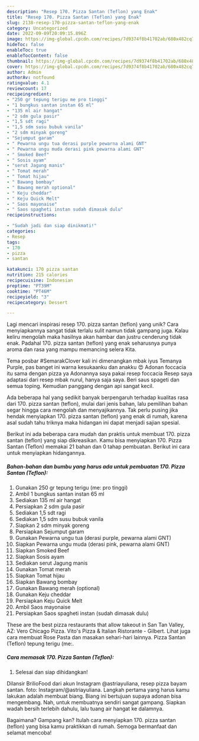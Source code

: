 ```yaml
---
description: "Resep 170. Pizza Santan (Teflon) yang Enak"
title: "Resep 170. Pizza Santan (Teflon) yang Enak"
slug: 2138-resep-170-pizza-santan-teflon-yang-enak
category: Uncategorized
date: 2022-09-09T20:09:15.896Z
image: https://img-global.cpcdn.com/recipes/7d9374f8b41702ab/680x482cq70/170-pizza-santan-teflon-foto-resep-utama.jpg
hideToc: false
enableToc: true
enableTocContent: false
thumbnail: https://img-global.cpcdn.com/recipes/7d9374f8b41702ab/680x482cq70/170-pizza-santan-teflon-foto-resep-utama.jpg
cover: https://img-global.cpcdn.com/recipes/7d9374f8b41702ab/680x482cq70/170-pizza-santan-teflon-foto-resep-utama.jpg
author: Admin
authorAv: notfound
ratingvalue: 4.1
reviewcount: 17
recipeingredient:
- "250 gr tepung terigu me pro tinggi"
- "1 bungkus santan instan 65 ml"
- "135 ml air hangat"
- "2 sdm gula pasir"
- "1,5 sdt ragi"
- "1,5 sdm susu bubuk vanila"
- "2 sdm minyak goreng"
- "Sejumput garam"
- " Pewarna ungu tua derasi purple pewarna alami GNT"
- " Pewarna ungu muda derasi pink pewarna alami GNT"
- " Smoked Beef"
- " Sosis ayam"
- "serut Jagung manis"
- " Tomat merah"
- " Tomat hijau"
- " Bawang bombay"
- " Bawang merah optional"
- " Keju cheddar"
- " Keju Quick Melt"
- " Saos mayonaise"
- " Saos spagheti instan sudah dimasak dulu"
recipeinstructions:

- "Sudah jadi dan siap dinikmati!"
categories:
- Resep
tags:
- 170
- pizza
- santan

katakunci: 170 pizza santan 
nutrition: 215 calories
recipecuisine: Indonesian
preptime: "PT39M"
cooktime: "PT46M"
recipeyield: "3"
recipecategory: Dessert

---
```





Lagi mencari inspirasi resep 170. pizza santan (teflon) yang unik? Cara menyiapkannya sangat tidak terlalu sulit namun tidak gampang juga. Kalau keliru mengolah maka hasilnya akan hambar dan justru cenderung tidak enak. Padahal 170. pizza santan (teflon) yang enak seharusnya punya aroma dan rasa yang mampu memancing selera Kita.





Tema posbar #SemarakClover kali ini dimenangkan mbak iyus Temanya Purple, pas banget ini warna kesukaanku dan anakku 😍 Adonan foccacia itu sama dengan pizza ya Adonannya saya pakai resep foccacia Resep saya adaptasi dari resep mbak nurul, hanya saja saya. Beri saus spageti dan semua toping. Kemudian panggang dengan api sangat kecil.

Ada beberapa hal yang sedikit banyak berpengaruh terhadap kualitas rasa dari 170. pizza santan (teflon), mulai dari jenis bahan, lalu pemilihan bahan segar hingga cara mengolah dan menyajikannya. Tak perlu pusing jika hendak menyiapkan 170. pizza santan (teflon) yang enak di rumah, karena asal sudah tahu triknya maka hidangan ini dapat menjadi sajian spesial.






Berikut ini ada beberapa cara mudah dan praktis untuk membuat 170. pizza santan (teflon) yang siap dikreasikan. Kamu bisa menyiapkan 170. Pizza Santan (Teflon) memakai 21 bahan dan 0 tahap pembuatan. Berikut ini cara untuk menyiapkan hidangannya.

<!--inarticleads1-->

##### Bahan-bahan dan bumbu yang harus ada untuk pembuatan 170. Pizza Santan (Teflon):

1. Gunakan 250 gr tepung terigu (me: pro tinggi)
1. Ambil 1 bungkus santan instan 65 ml
1. Sediakan 135 ml air hangat
1. Persiapkan 2 sdm gula pasir
1. Sediakan 1,5 sdt ragi
1. Sediakan 1,5 sdm susu bubuk vanila
1. Siapkan 2 sdm minyak goreng
1. Persiapkan Sejumput garam
1. Gunakan  Pewarna ungu tua (derasi purple, pewarna alami GNT)
1. Siapkan  Pewarna ungu muda (derasi pink, pewarna alami GNT)
1. Siapkan  Smoked Beef
1. Siapkan  Sosis ayam
1. Sediakan serut Jagung manis
1. Gunakan  Tomat merah
1. Siapkan  Tomat hijau
1. Siapkan  Bawang bombay
1. Gunakan  Bawang merah (optional)
1. Gunakan  Keju cheddar
1. Persiapkan  Keju Quick Melt
1. Ambil  Saos mayonaise
1. Persiapkan  Saos spagheti instan (sudah dimasak dulu)


These are the best pizza restaurants that allow takeout in San Tan Valley, AZ: Vero Chicago Pizza. Vito&#39;s Pizza &amp; Italian Ristorante - Gilbert. Lihat juga cara membuat Rose Pasta dan masakan sehari-hari lainnya. Pizza Santan (Teflon) tepung terigu (me:. 

<!--inarticleads2-->

##### Cara memasak 170. Pizza Santan (Teflon):


1. Selesai dan siap dihidangkan!

Dilansir BrilioFood dari akun Instagram @astriayuliana, resep pizza bayam santan. foto: Instagram/@astriayuliana. Langkah pertama yang harus kamu lakukan adalah membuat biang. Biang ini bertujuan supaya adonan bisa mengembang. Nah, untuk membuatnya sendiri sangat gampang. Siapkan wadah bersih terlebih dahulu, lalu tuang air hangat ke dalamnya. 

Bagaimana? Gampang kan? Itulah cara menyiapkan 170. pizza santan (teflon) yang bisa kamu praktikkan di rumah. Semoga bermanfaat dan selamat mencoba!
